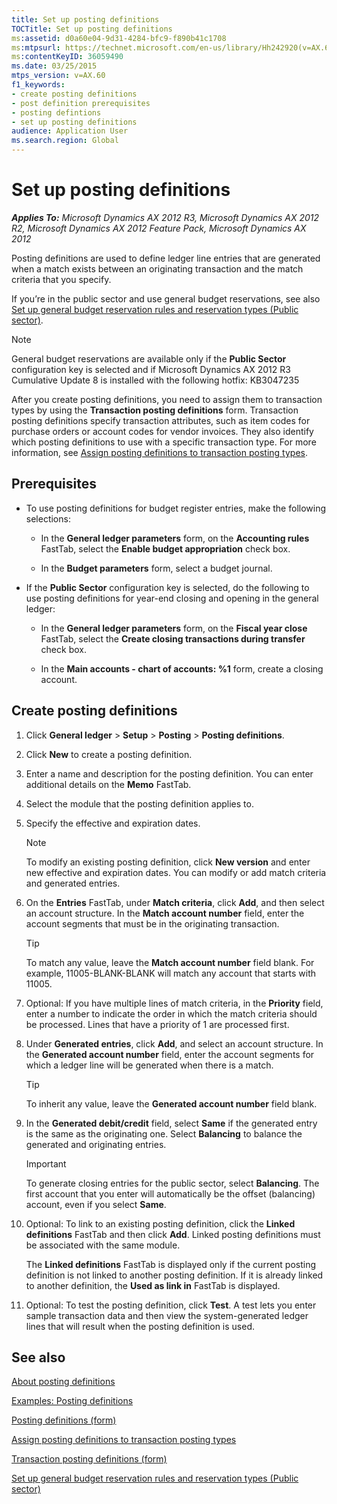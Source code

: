 ```yaml
---
title: Set up posting definitions
TOCTitle: Set up posting definitions
ms:assetid: d0a60e04-9d31-4284-bfc9-f890b41c1708
ms:mtpsurl: https://technet.microsoft.com/en-us/library/Hh242920(v=AX.60)
ms:contentKeyID: 36059490
ms.date: 03/25/2015
mtps_version: v=AX.60
f1_keywords:
- create posting definitions
- post definition prerequisites
- posting defintions
- set up posting definitions
audience: Application User
ms.search.region: Global
---
```


# Set up posting definitions 


_**Applies To:** Microsoft Dynamics AX 2012 R3, Microsoft Dynamics AX 2012 R2, Microsoft Dynamics AX 2012 Feature Pack, Microsoft Dynamics AX 2012_

Posting definitions are used to define ledger line entries that are generated when a match exists between an originating transaction and the match criteria that you specify.

If you’re in the public sector and use general budget reservations, see also [Set up general budget reservation rules and reservation types (Public sector)](set-up-general-budget-reservation-rules-and-reservation-types-public-sector.md).


> [!NOTE]
> <P>General budget reservations are available only if the <STRONG>Public Sector</STRONG> configuration key is selected and if Microsoft Dynamics AX 2012 R3 Cumulative Update 8 is installed with the following hotfix: KB3047235</P>



After you create posting definitions, you need to assign them to transaction types by using the **Transaction posting definitions** form. Transaction posting definitions specify transaction attributes, such as item codes for purchase orders or account codes for vendor invoices. They also identify which posting definitions to use with a specific transaction type. For more information, see [Assign posting definitions to transaction posting types](assign-posting-definitions-to-transaction-posting-types.md).

## Prerequisites

  - To use posting definitions for budget register entries, make the following selections:
    
      - In the **General ledger parameters** form, on the **Accounting rules** FastTab, select the **Enable budget appropriation** check box.
    
      - In the **Budget parameters** form, select a budget journal.

  - If the **Public Sector** configuration key is selected, do the following to use posting definitions for year-end closing and opening in the general ledger:
    
      - In the **General ledger parameters** form, on the **Fiscal year close** FastTab, select the **Create closing transactions during transfer** check box.
    
      - In the **Main accounts - chart of accounts: %1** form, create a closing account.

## Create posting definitions

1.  Click **General ledger** \> **Setup** \> **Posting** \> **Posting definitions**.

2.  Click **New** to create a posting definition.

3.  Enter a name and description for the posting definition. You can enter additional details on the **Memo** FastTab.

4.  Select the module that the posting definition applies to.

5.  Specify the effective and expiration dates.
    

    > [!NOTE]
    > <P>To modify an existing posting definition, click <STRONG>New version</STRONG> and enter new effective and expiration dates. You can modify or add match criteria and generated entries.</P>



6.  On the **Entries** FastTab, under **Match criteria**, click **Add**, and then select an account structure. In the **Match account number** field, enter the account segments that must be in the originating transaction.
    

    > [!TIP]
    > <P>To match any value, leave the <STRONG>Match account number</STRONG> field blank. For example, 11005-BLANK-BLANK will match any account that starts with 11005.</P>



7.  Optional: If you have multiple lines of match criteria, in the **Priority** field, enter a number to indicate the order in which the match criteria should be processed. Lines that have a priority of 1 are processed first.

8.  Under **Generated entries**, click **Add**, and select an account structure. In the **Generated account number** field, enter the account segments for which a ledger line will be generated when there is a match.
    

    > [!TIP]
    > <P>To inherit any value, leave the <STRONG>Generated account number</STRONG> field blank.</P>



9.  In the **Generated debit/credit** field, select **Same** if the generated entry is the same as the originating one. Select **Balancing** to balance the generated and originating entries.
    

    > [!IMPORTANT]
    > <P>To generate closing entries for the public sector, select <STRONG>Balancing</STRONG>. The first account that you enter will automatically be the offset (balancing) account, even if you select <STRONG>Same</STRONG>.</P>



10. Optional: To link to an existing posting definition, click the **Linked definitions** FastTab and then click **Add**. Linked posting definitions must be associated with the same module.
    
    The **Linked definitions** FastTab is displayed only if the current posting definition is not linked to another posting definition. If it is already linked to another definition, the **Used as link in** FastTab is displayed.

11. Optional: To test the posting definition, click **Test**. A test lets you enter sample transaction data and then view the system-generated ledger lines that will result when the posting definition is used.

## See also

[About posting definitions](about-posting-definitions.md)

[Examples: Posting definitions](examples-posting-definitions.md)

[Posting definitions (form)](https://technet.microsoft.com/en-us/library/hh227607\(v=ax.60\))

[Assign posting definitions to transaction posting types](assign-posting-definitions-to-transaction-posting-types.md)

[Transaction posting definitions (form)](https://technet.microsoft.com/en-us/library/hh242550\(v=ax.60\))

[Set up general budget reservation rules and reservation types (Public sector)](set-up-general-budget-reservation-rules-and-reservation-types-public-sector.md)

  



